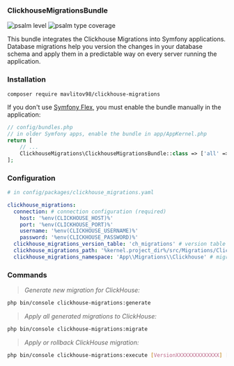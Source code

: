 ### ClickhouseMigrationsBundle

![psalm level](https://shepherd.dev/github/mavlitov98/clickhouse-migrations/level.svg)
![psalm type coverage](https://shepherd.dev/github/mavlitov98/clickhouse-migrations/coverage.svg)

This bundle integrates the Clickhouse Migrations into Symfony applications. Database migrations help you version the changes in your database schema and apply them in a predictable way on every server running the application.


### Installation


```bash
composer require mavlitov98/clickhouse-migrations
```

If you don't use [Symfony Flex](https://symfony.com/components/Symfony%20Flex), you must enable the bundle manually in the application:

```php
// config/bundles.php
// in older Symfony apps, enable the bundle in app/AppKernel.php
return [
    // ...
    ClickhouseMigrations\ClickhouseMigrationsBundle::class => ['all' => true],
];
```


### Configuration


```yaml
# in config/packages/clickhouse_migrations.yaml

clickhouse_migrations:
  connection: # connection configuration (required)
    host: '%env(CLICKHOUSE_HOST)%'
    port: '%env(CLICKHOUSE_PORT)%'
    username: '%env(CLICKHOUSE_USERNAME)%'
    password: '%env(CLICKHOUSE_PASSWORD)%'
  clickhouse_migrations_version_table: 'ch_migrations' # version table name (optional)
  clickhouse_migrations_path: '%kernel.project_dir%/src/Migrations/Clickhouse' # migration path (optional)
  clickhouse_migrations_namespace: 'App\\Migrations\\Clickhouse' # migration class namespace (optional)
```


### Commands


>*Generate new migration for ClickHouse:*

```bash
php bin/console clickhouse-migrations:generate
```

>*Apply all generated migrations to ClickHouse:*

```bash
php bin/console clickhouse-migrations:migrate
```

>*Apply or rollback ClickHouse migration:*

```bash
php bin/console clickhouse-migrations:execute [VersionXXXXXXXXXXXXXX] [up|down]
```
